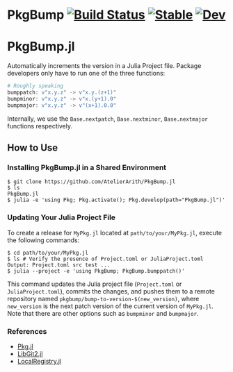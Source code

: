# PkgBump [![Build Status](https://github.com/atelierarith/PkgBump.jl/actions/workflows/CI.yml/badge.svg?branch=main)](https://github.com/atelierarith/PkgBump.jl/actions/workflows/CI.yml?query=branch%3Amain) [![Stable](https://img.shields.io/badge/docs-stable-blue.svg)](https://atelierarith.github.io/PkgBump.jl/stable/) [![Dev](https://img.shields.io/badge/docs-dev-blue.svg)](https://atelierarith.github.io/PkgBump.jl/dev/)
# PkgBump.jl

Automatically increments the version in a Julia Project file. Package developers only have to run one of the three functions:

```julia
# Roughly speaking
bumppatch: v"x.y.z" -> v"x.y.(z+1)"
bumpminor: v"x.y.z" -> v"x.(y+1).0"
bumpmajor: v"x.y.z" -> v"(x+1).0.0"
```

Internally, we use the `Base.nextpatch`, `Base.nextminor`, `Base.nextmajor` functions respectively.

## How to Use

### Installing PkgBump.jl in a Shared Environment

```console
$ git clone https://github.com/AtelierArith/PkgBump.jl
$ ls
PkgBump.jl
$ julia -e 'using Pkg; Pkg.activate(); Pkg.develop(path="PkgBump.jl")'
```

### Updating Your Julia Project File

To create a release for `MyPkg.jl` located at `path/to/your/MyPkg.jl`, execute the following commands:

```console
$ cd path/to/your/MyPkg.jl
$ ls # Verify the presence of Project.toml or JuliaProject.toml
Output: Project.toml src test ...
$ julia --project -e 'using PkgBump; PkgBump.bumppatch()'
```

This command updates the Julia project file (`Project.toml` or `JuliaProject.toml`), commits the changes, and pushes them to a remote repository named `pkgbump/bump-to-version-$(new_version)`, where `new_version` is the next patch version of the current version of `MyPkg.jl`. Note that there are other options such as `bumpminor` and `bumpmajor`.

### References

- [Pkg.jl](https://pkgdocs.julialang.org/v1/)
- [LibGit2.jl](https://docs.julialang.org/en/v1/stdlib/LibGit2/)
- [LocalRegistry.jl](https://github.com/GunnarFarneback/LocalRegistry.jl)
